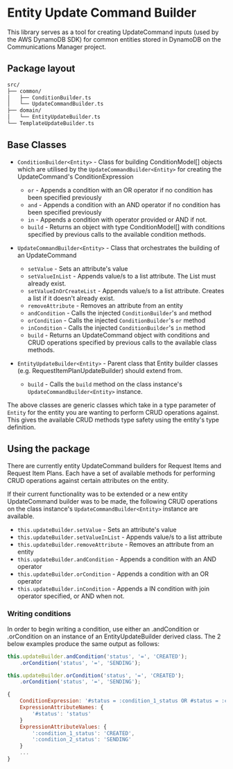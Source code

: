 # Entity Update Command Builder

This library serves as a tool for creating UpdateCommand inputs (used by the AWS DynamoDB SDK) for common entities stored in DynamoDB on the Communications Manager project.

## Package layout

```bash
src/
├── common/
│   ├── ConditionBuilder.ts
│   └── UpdateCommandBuilder.ts
├── domain/
│   └── EntityUpdateBuilder.ts
└── TemplateUpdateBuilder.ts
```

## Base Classes

- `ConditionBuilder<Entity>` - Class for building ConditionModel[] objects which are utilised by the `UpdateCommandBuilder<Entity>` for creating the UpdateCommand's ConditionExpression
  - `or` - Appends a condition with an OR operator if no condition has been specified previously
  - `and` - Appends a condition with an AND operator if no condition has been specified previously
  - `in` - Appends a condition with operator provided or AND if not.
  - `build` - Returns an object with type ConditionModel[] with conditions specified by previous calls to the available condition methods.

- `UpdateCommandBuilder<Entity>` - Class that orchestrates the building of an UpdateCommand
  - `setValue` - Sets an attribute's value
  - `setValueInList` - Appends value/s to a list attribute. The List must already exist.
  - `setValueInOrCreateList` - Appends value/s to a list attribute. Creates a list if it doesn't already exist.
  - `removeAttribute` - Removes an attribute from an entity
  - `andCondition` - Calls the injected `ConditionBuilder`'s `and` method
  - `orCondition` - Calls the injected `ConditionBuilder`'s `or` method
  - `inCondition` - Calls the injected `ConditionBuilder`'s `in` method
  - `build` - Returns an UpdateCommand object with conditions and CRUD operations specified by previous calls to the available class methods.
- `EntityUpdateBuilder<Entity>` - Parent class that Entity builder classes (e.g. RequestItemPlanUpdateBuilder) should extend from.
  - `build` - Calls the `build` method on the class instance's `UpdateCommandBuilder<Entity>` instance.

The above classes are generic classes which take in a type parameter of `Entity` for the entity you are wanting to perform CRUD operations against. This gives the available CRUD methods type safety using the entity's type definition.

## Using the package

There are currently entity UpdateCommand builders for Request Items and Request Item Plans. Each have a set of available methods for performing CRUD operations against certain attributes on the entity.

If their current functionality was to be extended or a new entity UpdateCommand builder was to be made, the following CRUD operations on the class instance's `UpdateCommandBuilder<Entity>` instance are available.

- `this.updateBuilder.setValue` - Sets an attribute's value
- `this.updateBuilder.setValueInList` - Appends value/s to a list attribute
- `this.updateBuilder.removeAttribute` - Removes an attribute from an entity
- `this.updateBuilder.andCondition` - Appends a condition with an AND operator
- `this.updateBuilder.orCondition` - Appends a condition with an OR operator
- `this.updateBuilder.inCondition` - Appends a IN condition with join operator specified, or AND when not.

### Writing conditions

In order to begin writing a condition, use either an .andCondition or .orCondition on an instance of an EntityUpdateBuilder derived class. The 2 below examples produce the same output as follows:

```javascript
this.updateBuilder.andCondition('status', '=', 'CREATED');
    .orCondition('status', '=', 'SENDING');

this.updateBuilder.orCondition('status', '=', 'CREATED');
    .orCondition('status', '=', 'SENDING');
```

```javascript
{
    ConditionExpression: '#status = :condition_1_status OR #status = :condition_2_status'
    ExpressionAttributeNames: {
        '#status': 'status'
    }
    ExpressionAttributeValues: {
        ':condition_1_status': 'CREATED',
        ':condition_2_status': 'SENDING'
    }
    ...
}
```

